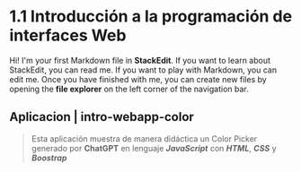 # 1.1 Introducción a la programación de interfaces Web

Hi! I'm your first Markdown file in **StackEdit**. If you want to learn about StackEdit, you can read me. If you want to play with Markdown, you can edit me. Once you have finished with me, you can create new files by opening the **file explorer** on the left corner of the navigation bar.


## Aplicacion | intro-webapp-color
> Esta aplicación muestra de manera didáctica un Color Picker generado por **ChatGPT** en lenguaje ***JavaScript*** con ***HTML***, ***CSS*** y ***Boostrap***

